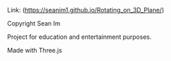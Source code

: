 Link: (https://seanim1.github.io/Rotating_on_3D_Plane/)

Copyright Sean Im

Project for education and entertainment purposes.

Made with Three.js
